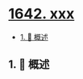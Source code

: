 # [1642. xxx](https://github.com/Tdahuyou/TNotes.leetcode/tree/main/notes/1642.%20xxx)

<!-- region:toc -->

- [1. 📝 概述](#1--概述)

<!-- endregion:toc -->

## 1. 📝 概述
